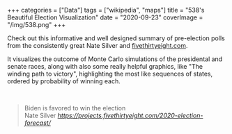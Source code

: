 +++
categories = ["Data"]
tags = ["wikipedia", "maps"]
title = "538's Beautiful Election Visualization"
date = "2020-09-23"
coverImage = "/img/538.png"
+++

Check out this informative and well designed summary of pre-election polls from the consistently great Nate Silver and <a href="https://fivethirtyeight.com" target="_blank">fivethirtyeight.com</a>.

<!--more-->

It visualizes the outcome of Monte Carlo simulations of the presidental and senate races, along with also some really helpful graphics, like "The winding path to victory", highlighting the most like sequences of states, ordered by probability of winning each.
 
<br>

<blockquote class="quoteback" darkmode="" data-title="2020%20Election%20Forecast" data-author="Nate Silver" cite="https://projects.fivethirtyeight.com/2020-election-forecast/">
                      Biden is favored to win the election
                      <footer>Nate Silver <cite><a href="https://projects.fivethirtyeight.com/2020-election-forecast/">https://projects.fivethirtyeight.com/2020-election-forecast/</a></cite></footer>
                      </blockquote>
                      <script note="" src="https://cdn.jsdelivr.net/gh/Blogger-Peer-Review/quotebacks@1/quoteback.js"></script>
